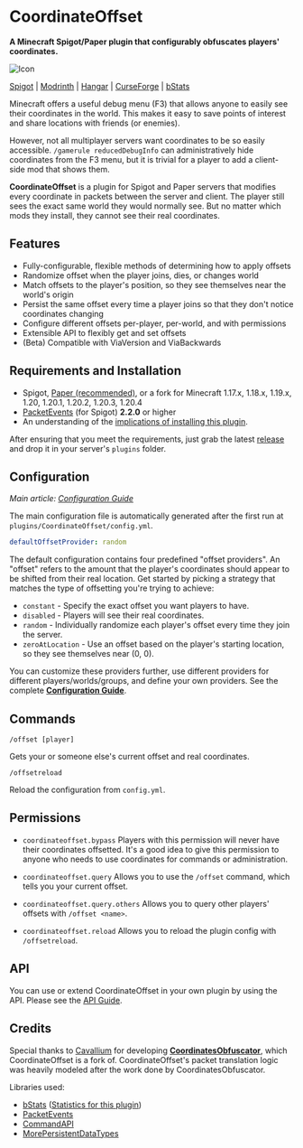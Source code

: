 CoordinateOffset
================
**A Minecraft Spigot/Paper plugin that configurably obfuscates players' coordinates.**

![Icon](.github/img/icon128.png)

[Spigot](https://www.spigotmc.org/resources/coordinateoffset.111292/) |
[Modrinth](https://modrinth.com/plugin/coordinateoffset) |
[Hangar](https://hangar.papermc.io/jtchips/CoordinateOffset) |
[CurseForge](https://legacy.curseforge.com/minecraft/bukkit-plugins/coordinateoffset) |
[bStats](https://bstats.org/plugin/bukkit/CoordinateOffset/19988)

Minecraft offers a useful debug menu (F3) that allows anyone to easily see their coordinates in the world.
This makes it easy to save points of interest and share locations with friends (or enemies).

However, not all multiplayer servers want coordinates to be so easily accessible. `/gamerule reducedDebugInfo` can
administratively hide coordinates from the F3 menu, but it is trivial for a player to add a client-side mod that
shows them.

**CoordinateOffset** is a plugin for Spigot and Paper servers that modifies every coordinate in packets between the
server and client. The player still sees the exact same world they would normally see. But no matter which mods they
install, they cannot see their real coordinates.

Features
--------
* Fully-configurable, flexible methods of determining how to apply offsets
* Randomize offset when the player joins, dies, or changes world
* Match offsets to the player's position, so they see themselves near the world's origin
* Persist the same offset every time a player joins so that they don't notice coordinates changing
* Configure different offsets per-player, per-world, and with permissions
* Extensible API to flexibly get and set offsets
* (Beta) Compatible with ViaVersion and ViaBackwards

Requirements and Installation
-----------------------------
* Spigot, [Paper (recommended)](https://papermc.io/), or a fork for Minecraft
  1.17.x, 1.18.x, 1.19.x, 1.20, 1.20.1, 1.20.2, 1.20.3, 1.20.4
* [PacketEvents](https://github.com/retrooper/packetevents/releases) (for Spigot) **2.2.0** or higher
* An understanding of the [implications of installing this
plugin](https://github.com/joshuaprince/CoordinateOffset/wiki/Implications-and-Limitations).

After ensuring that you meet the requirements, just grab the latest
[release](https://github.com/joshuaprince/CoordinateOffset/releases/latest) and drop it in your server's `plugins`
folder.

Configuration
-------------
*Main article: [Configuration Guide](https://github.com/joshuaprince/CoordinateOffset/wiki/Configuration-Guide)*

The main configuration file is automatically generated after the first run at `plugins/CoordinateOffset/config.yml`.

```yaml
defaultOffsetProvider: random
```

The default configuration contains four predefined "offset providers". An "offset" refers to the amount that the
player's coordinates should appear to be shifted from their real location. Get started by picking a strategy that
matches the type of offsetting you're trying to achieve:
* `constant` - Specify the exact offset you want players to have.
* `disabled` - Players will see their real coordinates.
* `random` - Individually randomize each player's offset every time they join the server.
* `zeroAtLocation` - Use an offset based on the player's starting location, so they see themselves near (0, 0).

You can customize these providers further, use different providers for different players/worlds/groups, and define your
own providers. See the complete
[**Configuration Guide**](https://github.com/joshuaprince/CoordinateOffset/wiki/Configuration-Guide).

Commands
--------
```
/offset [player]
```
Gets your or someone else's current offset and real coordinates.

```
/offsetreload
```
Reload the configuration from `config.yml`.

Permissions
-----------
* `coordinateoffset.bypass`
Players with this permission will never have their coordinates offsetted.
It's a good idea to give this permission to anyone who needs to use coordinates for commands or administration.

* `coordinateoffset.query`
Allows you to use the `/offset` command, which tells you your current offset.

* `coordinateoffset.query.others`
Allows you to query other players' offsets with `/offset <name>`.

* `coordinateoffset.reload`
Allows you to reload the plugin config with `/offsetreload`.

API
---
You can use or extend CoordinateOffset in your own plugin by using the API. Please see the
[API Guide](https://github.com/joshuaprince/CoordinateOffset/wiki/API).

Credits
-------
Special thanks to [Cavallium](https://github.com/cavallium) for developing
[**CoordinatesObfuscator**](https://github.com/cavallium/CoordinatesObfuscator), which CoordinateOffset is a fork of.
CoordinateOffset's packet translation logic was heavily modeled after the work done by CoordinatesObfuscator.

Libraries used:
* [bStats](https://bstats.org/) ([Statistics for this plugin](https://bstats.org/plugin/bukkit/CoordinateOffset/19988))
* [PacketEvents](https://github.com/retrooper/packetevents)
* [CommandAPI](https://commandapi.jorel.dev/)
* [MorePersistentDataTypes](https://github.com/JEFF-Media-GbR/MorePersistentDataTypes)
